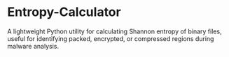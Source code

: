 # Entropy-Calculator
A lightweight Python utility for calculating Shannon entropy of binary files, useful for identifying packed, encrypted, or compressed regions during malware analysis.
